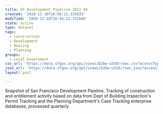 ```yaml
---
title: SF Development Pipeline 2012 Q4
created: '2020-11-10T16:56:21.331633'
modified: '2020-11-10T16:56:21.331646'
state: active
type: dataset
tags:
  - Construction
  - Development
  - Housing
  - Planning
groups:
  - Local Government
csv_url: 'https://data.sfgov.org/api/views/b2bw-u33d/rows.csv?accessType=DOWNLOAD'
json_url: 'https://data.sfgov.org/api/views/b2bw-u33d/rows.json?accessType=DOWNLOAD'
layout: post

---
```

Snapshot of San Francisco Development Pipeline. Tracking of construction and entitlement activity based on data from Dept of Building Inspection's Permit Tracking and the Planning Department's Case Tracking enterprise databases, processed quarterly.
